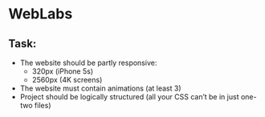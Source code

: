 # WebLabs
## Task:
- The website should be partly responsive:
  - 320px (iPhone 5s)  
  - 2560px (4K screens)
- The website must contain animations (at least 3)
- Project should be logically structured (all your CSS can’t be in just one-two files)
